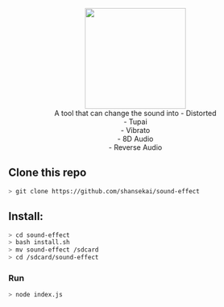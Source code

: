 <p align="center">
<img src="https://raw.githubusercontent.com/shansekai/sound-effect/main/example.jpg" width="200" height="200"/>
<br>
A tool that can change the sound into
- Distorted<br>
- Tupai<br>
- Vibrato<br>
- 8D Audio<br>
- Reverse Audio<br>
</p>

## Clone this repo

```bash
> git clone https://github.com/shansekai/sound-effect
```

## Install:

```bash
> cd sound-effect
> bash install.sh
> mv sound-effect /sdcard
> cd /sdcard/sound-effect
```

### Run
```bash
> node index.js
```
